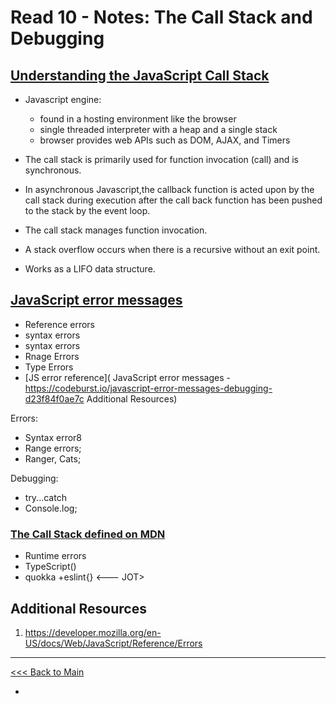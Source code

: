 # Read 10 - Notes: The Call Stack and Debugging

## [Understanding the JavaScript Call Stack](https://medium.freecodecamp.org/understanding-the-javascript-call-stack-861e41ae61d4)
+ Javascript engine:
  - found in a hosting environment like the browser
  - single threaded interpreter with a heap and a single stack
  - browser provides web APIs such as DOM, AJAX, and Timers

+ The call stack is primarily used for function invocation (call) and is synchronous.

+ In asynchronous Javascript,the callback function is acted upon by the call stack during execution after the call back function has been pushed to the stack by the event loop.

+ The call stack manages function invocation.

+ A stack overflow occurs when there is a recursive without an exit point.

+ Works as a LIFO data structure.

## [JavaScript error messages](https://codeburst.io/javascript-error-messages-debugging-d23f84f0ae7c)

+ Reference errors
+ syntax errors
+ syntax errors
+ Rnage Errors
+ Type Errors
+ [JS error reference]( JavaScript error messages - https://codeburst.io/javascript-error-messages-debugging-d23f84f0ae7c
Additional Resources)

Errors:
- Syntax error8
- Range errors;
- Ranger, Cats;

Debugging:
+ try...catch
+ Console.log;


### [The Call Stack defined on MDN](https://developer.mozilla.org/en-US/docs/Glossary/Call_stack)

+ Runtime errors
+ TypeScript()
+ quokka
 +eslint{} <--- JOT>


## Additional Resources
1. https://developer.mozilla.org/en-US/docs/Web/JavaScript/Reference/Errors

***
[<<< Back to Main](https://sangmlee76.github.io/reading-notes/)






+